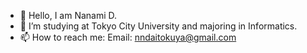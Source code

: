 - 👋 Hello, I am Nanami D.
- 🌱 I’m studying at Tokyo City University and majoring in Informatics.
- 📫 How to reach me: Email: nndaitokuya@gmail.com

<!---
7seaD4/7seaD4 is a ✨ special ✨ repository because its `README.md` (this file) appears on your GitHub profile.
You can click the Preview link to take a look at your changes.
--->
